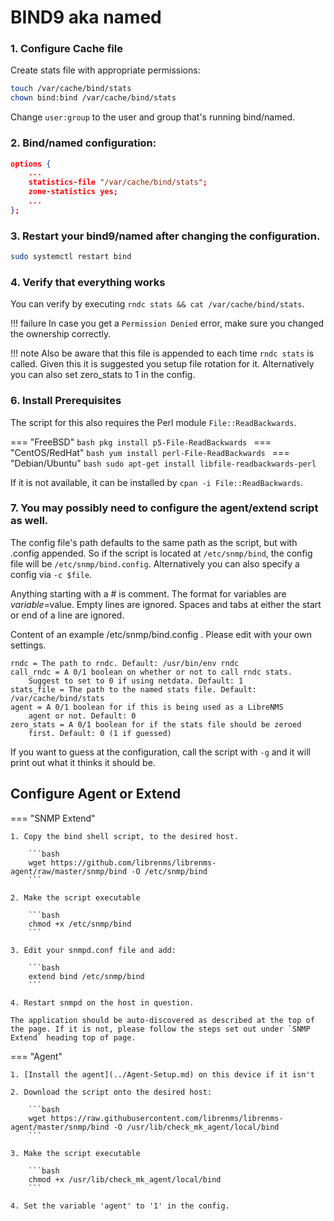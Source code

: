 # BIND9 aka named

### 1. Configure Cache file

Create stats file with appropriate permissions:

```bash
touch /var/cache/bind/stats
chown bind:bind /var/cache/bind/stats
```
Change `user:group` to the user and group that's running bind/named.

### 2. Bind/named configuration:

```json
options {
    ...
    statistics-file "/var/cache/bind/stats";
    zone-statistics yes;
    ...
};
```

### 3. Restart your bind9/named after changing the configuration.

```bash
sudo systemctl restart bind
```

### 4. Verify that everything works
You can verify by executing `rndc stats && cat /var/cache/bind/stats`.

!!! failure
    In case you get a `Permission Denied` error, make sure you changed the ownership correctly.

!!! note
    Also be aware that this file is appended to each time `rndc stats` is called. Given this it is suggested you setup file rotation for it. Alternatively you can also set zero_stats to 1 in the config.

### 6. Install Prerequisites

The script for this also requires the Perl module `File::ReadBackwards`.

=== "FreeBSD"
    ```bash
    pkg install p5-File-ReadBackwards
    ```
=== "CentOS/RedHat"
    ```bash
    yum install perl-File-ReadBackwards
    ```
=== "Debian/Ubuntu"
    ```bash
    sudo apt-get install libfile-readbackwards-perl
    ```

If it is not available, it can be installed by `cpan -i File::ReadBackwards`.

### 7. You may possibly need to configure the agent/extend script as well.

The config file's path defaults to the same path as the script, but
with .config appended. So if the script is located at
`/etc/snmp/bind`, the config file will be
`/etc/snmp/bind.config`. Alternatively you can also specify a config
via `-c $file`.

Anything starting with a # is comment. The format for variables are
$variable=$value. Empty lines are ignored. Spaces and tabs at either
the start or end of a line are ignored.

Content of an example /etc/snmp/bind.config . Please edit with your
own settings.

```
rndc = The path to rndc. Default: /usr/bin/env rndc
call_rndc = A 0/1 boolean on whether or not to call rndc stats.
    Suggest to set to 0 if using netdata. Default: 1
stats_file = The path to the named stats file. Default: /var/cache/bind/stats
agent = A 0/1 boolean for if this is being used as a LibreNMS
    agent or not. Default: 0
zero_stats = A 0/1 boolean for if the stats file should be zeroed
    first. Default: 0 (1 if guessed)
```

If you want to guess at the configuration, call the script with `-g`
and it will print out what it thinks it should be.

## Configure Agent or Extend

=== "SNMP Extend"

    1. Copy the bind shell script, to the desired host.

        ```bash
        wget https://github.com/librenms/librenms-agent/raw/master/snmp/bind -O /etc/snmp/bind
        ```

    2. Make the script executable

        ```bash
        chmod +x /etc/snmp/bind
        ```

    3. Edit your snmpd.conf file and add:

        ```bash
        extend bind /etc/snmp/bind
        ```

    4. Restart snmpd on the host in question.

    The application should be auto-discovered as described at the top of
    the page. If it is not, please follow the steps set out under `SNMP
    Extend` heading top of page.

=== "Agent"

    1. [Install the agent](../Agent-Setup.md) on this device if it isn't
    
    2. Download the script onto the desired host:

        ```bash
        wget https://raw.githubusercontent.com/librenms/librenms-agent/master/snmp/bind -O /usr/lib/check_mk_agent/local/bind
        ```

    3. Make the script executable

        ```bash
        chmod +x /usr/lib/check_mk_agent/local/bind
        ```

    4. Set the variable 'agent' to '1' in the config.

